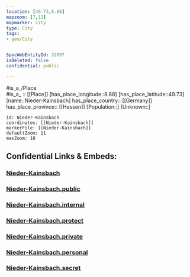 ```yaml
---
location: [49.73,8.88] 
mapzoom: [7,12] 
mapmarker: city 
type: City
tags:
- geo/City


SpocWebEntityId: 32897
isDeleted: false
confidential: public

---
```

#is_a_/Place  
#is_a_ :: [[Place]] 
[has_place_longitude::8.88] 
[has_place_latitude::49.73] 
[name::Nieder-Kainsbach] 
has_place_country:: [[Germany]]  
has_place_province:: [[Hessen]] 
[Population::] 
[Unknown::] 


```leaflet
id: Nieder-Kainsbach
coordinates: [[Nieder-Kainsbach]] 
markerFile: [[Nieder-Kainsbach]] 
defaultZoom: 11 
maxZoom: 18
```


## Confidential Links & Embeds: 

### [Nieder-Kainsbach](/_Standards/Earth/Continent/Europe/Europe~Central/Germany/Germany~West/Hessen/counties~Hessen/Odenwaldkreis/cities~Odenwald/Reichelsheim~Odenwald/boroughs~Reichelsheim~Odenw/Nieder-Kainsbach.md) 

### [Nieder-Kainsbach.public](/_public/Earth/Continent/Europe/Europe~Central/Germany/Germany~West/Hessen/counties~Hessen/Odenwaldkreis/cities~Odenwald/Reichelsheim~Odenwald/boroughs~Reichelsheim~Odenw/Nieder-Kainsbach.public.md) 

### [Nieder-Kainsbach.internal](/_internal/Earth/Continent/Europe/Europe~Central/Germany/Germany~West/Hessen/counties~Hessen/Odenwaldkreis/cities~Odenwald/Reichelsheim~Odenwald/boroughs~Reichelsheim~Odenw/Nieder-Kainsbach.internal.md) 

### [Nieder-Kainsbach.protect](/_protect/Earth/Continent/Europe/Europe~Central/Germany/Germany~West/Hessen/counties~Hessen/Odenwaldkreis/cities~Odenwald/Reichelsheim~Odenwald/boroughs~Reichelsheim~Odenw/Nieder-Kainsbach.protect.md) 

### [Nieder-Kainsbach.private](/_private/Earth/Continent/Europe/Europe~Central/Germany/Germany~West/Hessen/counties~Hessen/Odenwaldkreis/cities~Odenwald/Reichelsheim~Odenwald/boroughs~Reichelsheim~Odenw/Nieder-Kainsbach.private.md) 

### [Nieder-Kainsbach.personal](/_personal/Earth/Continent/Europe/Europe~Central/Germany/Germany~West/Hessen/counties~Hessen/Odenwaldkreis/cities~Odenwald/Reichelsheim~Odenwald/boroughs~Reichelsheim~Odenw/Nieder-Kainsbach.personal.md) 

### [Nieder-Kainsbach.secret](/_secret/Earth/Continent/Europe/Europe~Central/Germany/Germany~West/Hessen/counties~Hessen/Odenwaldkreis/cities~Odenwald/Reichelsheim~Odenwald/boroughs~Reichelsheim~Odenw/Nieder-Kainsbach.secret.md)

